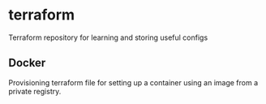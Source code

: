 # terraform
Terraform repository for learning and storing useful configs

## Docker
Provisioning terraform file for setting up a container using an image from a private registry.